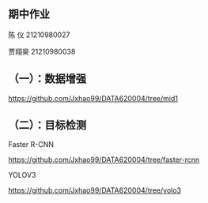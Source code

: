 ## 期中作业

陈   仪  21210980027

贾翔昊 21210980038 

## （一）：数据增强

https://github.com/Jxhao99/DATA620004/tree/mid1

## （二）：目标检测
Faster R-CNN

https://github.com/Jxhao99/DATA620004/tree/faster-rcnn

YOLOV3

https://github.com/Jxhao99/DATA620004/tree/yolo3
